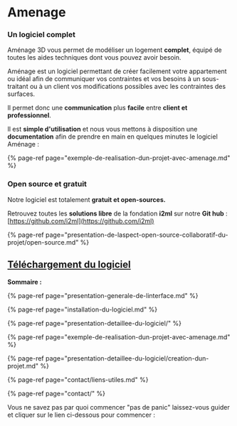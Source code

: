 # Amenage

### Un logiciel complet

Aménage 3D vous permet de modéliser un logement **complet**, équipé de toutes les aides techniques dont vous pouvez avoir besoin.

Aménage est un logiciel permettant de créer facilement votre appartement ou idéal afin de communiquer vos contraintes et vos besoins à un sous-traitant ou à un client vos modifications possibles avec les contraintes des surfaces.

Il permet donc une **communication** plus **facile** entre **client et professionnel**.

Il est **simple d'utilisation** et nous vous mettons à disposition une **documentation** afin de prendre en main en quelques minutes le logiciel Aménage :

{% page-ref page="exemple-de-realisation-dun-projet-avec-amenage.md" %}

### Open source et gratuit

Notre logiciel est totalement **gratuit et open-sources.**

Retrouvez toutes les **solutions libre** de la fondation **i2ml** sur notre **Git hub** : [https://github.com/i2ml](https://github.com/i2ml)

{% page-ref page="presentation-de-laspect-open-source-collaboratif-du-projet/open-source.md" %}

## [Téléchargement du logiciel](https://amenage.i2ml.fr/3d) 

**Sommaire :**

{% page-ref page="presentation-generale-de-linterface.md" %}

{% page-ref page="installation-du-logiciel.md" %}

{% page-ref page="presentation-detaillee-du-logiciel/" %}

{% page-ref page="exemple-de-realisation-dun-projet-avec-amenage.md" %}

{% page-ref page="presentation-detaillee-du-logiciel/creation-dun-projet.md" %}

{% page-ref page="contact/liens-utiles.md" %}

{% page-ref page="contact/" %}

Vous ne savez pas par quoi commencer "pas de panic" laissez-vous guider et cliquer sur le lien ci-dessous pour commencer :

